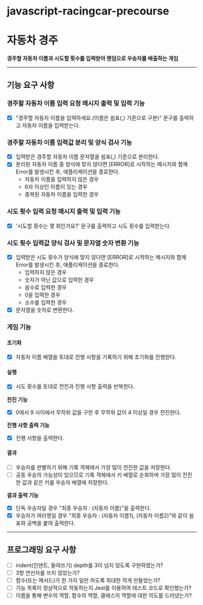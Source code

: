 # javascript-racingcar-precourse

# 자동차 경주

**경주할 자동차 이름과 시도할 횟수를 입력받아 랜덤으로 우승자를 배출하는 게임**

---

## 기능 요구 사항

### 경주할 자동차 이름 입력 요청 메시지 출력 및 입력 기능

- [x] "경주할 자동차 이름을 입력하세요.(이름은 쉼표(,) 기준으로 구분)" 문구를 출력하고 자동차 이름을 입력받는다.

### 경주할 자동차 이름 입력값 분리 및 양식 검사 기능

- [x] 입력받은 경주할 자동차 이름 문자열을 쉼표(,) 기준으로 분리한다.
- [x] 분리된 자동차 이름 중 양식에 맞지 않다면 [ERROR]로 시작하는 메시지와 함께 Error를 발생시킨 후, 애플리케이션을 종료한다.
  - 자동차 이름을 입력하지 않은 경우
  - 6자 이상인 이름이 있는 경우
  - 중복된 자동차 이름을 입력한 경우

### 시도 횟수 입력 요청 메시지 출력 및 입력 기능

- [x] '시도할 횟수는 몇 회인가요?' 문구를 출력하고 시도 횟수를 입력받는다.

### 시도 횟수 입력값 양식 검사 및 문자열 숫자 변환 기능

- [x] 입력받은 시도 횟수가 양식에 맞지 않다면 [ERROR]로 시작하는 메시지와 함께 Error를 발생시킨 후, 애플리케이션을 종료한다.
  - 입력하지 않은 경우
  - 숫자가 아닌 값으로 입력한 경우
  - 음수로 입력한 경우
  - 0을 입력한 경우
  - 소수를 입력한 경우
- [x] 문자열을 숫자로 변환한다.

### 게임 기능

#### 초기화

- [x] 자동차 이름 배열을 토대로 진행 사항을 기록하기 위해 초기화를 진행한다.

#### 실행

- [x] 시도 횟수를 토대로 전진과 진행 사항 출력을 반복한다.

**전진 기능**

- [x] 0에서 9 사이에서 무작위 값을 구한 후 무작위 값이 4 이상일 경우 전진한다.

**진행 사항 출력 기능**

- [x] 진행 사항을 출력한다.

#### 결과

- [ ] 우승자를 판별하기 위해 기록 객체에서 가장 많이 전진한 값을 저장한다.
- [ ] 공동 우승의 가능성이 있으므로 기록 객체에서 키 배열로 순회하며 가장 많이 전진한 값과 같은 키를 우승자 배열에 저장한다.

**결과 출력 기능**

- [x] 단독 우승자일 경우 "최종 우승자 : (자동차 이름)"을 출력한다.
- [x] 우승자가 여러명일 경우 "최종 우승자 : (자동차 이름1), (자동차 이름2)"와 같이 쉼표와 공백을 붙여 출력한다.

---

## 프로그래밍 요구 사항

- [ ] indent(인덴트, 들여쓰기) depth를 3이 넘지 않도록 구현하였는가?
- [ ] 3항 연산자를 쓰지 않았는가?
- [ ] 함수(또는 메서드)가 한 가지 일만 하도록 최대한 작게 만들었는가?
- [ ] 기능 목록이 정상적으로 작동하는지 Jest를 이용하여 테스트 코드로 확인했는가?
- [ ] 이름을 통해 변수의 역할, 함수의 역할, 클래스의 역할에 대한 의도를 드러냈는가?
